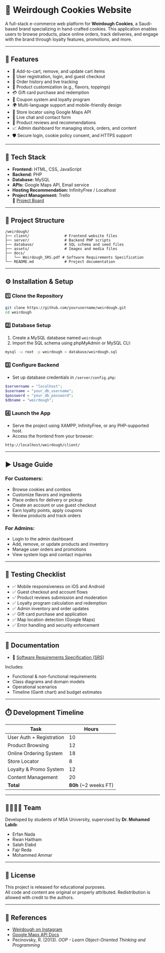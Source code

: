 
# 🍪 Weirdough Cookies Website

A full-stack e-commerce web platform for **Weirdough Cookies**, a Saudi-based brand specializing in hand-crafted cookies. This application enables users to browse products, place online orders, track deliveries, and engage with the brand through loyalty features, promotions, and more.

---

## 🚀 Features

- 🛒 Add-to-cart, remove, and update cart items
- 👤 User registration, login, and guest checkout
- 🧾 Order history and live tracking
- 🧩 Product customization (e.g., flavors, toppings)
- 💳 Gift card purchase and redemption
- 🎫 Coupon system and loyalty program
- 🌍 Multi-language support and mobile-friendly design
- 📍 Store locator using Google Maps API
- 💬 Live chat and contact form
- 📝 Product reviews and recommendations
- 📈 Admin dashboard for managing stock, orders, and content
- 🛡️ Secure login, cookie policy consent, and HTTPS support

---

## 🧰 Tech Stack

- **Frontend:** HTML, CSS, JavaScript
- **Backend:** PHP
- **Database:** MySQL
- **APIs:** Google Maps API, Email service
- **Hosting Recommendation:** InfinityFree / Localhost
- **Project Management:** Trello  
  🔗 [Project Board](https://trello.com/b/SfhC7x8e/weird-dough)

---

## 📁 Project Structure

```
/weirdough/
├── client/                # Frontend website files
├── server/                # Backend PHP scripts
├── database/              # SQL schema and seed files
├── assets/                # Images and media files
├── docs/
│   └── Weirdough_SRS.pdf # Software Requirements Specification
└── README.md              # Project documentation
```

---

## ⚙️ Installation & Setup

### 1️⃣ Clone the Repository

```bash
git clone https://github.com/yourusername/weirdough.git
cd weirdough
```

### 2️⃣ Database Setup

1. Create a MySQL database named `weirdough`
2. Import the SQL schema using phpMyAdmin or MySQL CLI:
```bash
mysql -u root -p weirdough < database/weirdough.sql
```

### 3️⃣ Configure Backend

- Set up database credentials in `/server/config.php`:
```php
$servername = "localhost";
$username = "your_db_username";
$password = "your_db_password";
$dbname = "weirdough";
```

### 4️⃣ Launch the App

- Serve the project using XAMPP, InfinityFree, or any PHP-supported host.
- Access the frontend from your browser:
```
http://localhost/weirdough/client/
```

---

## ▶️ Usage Guide

### For Customers:
- Browse cookies and combos
- Customize flavors and ingredients
- Place orders for delivery or pickup
- Create an account or use guest checkout
- Earn loyalty points, apply coupons
- Review products and track orders

### For Admins:
- Login to the admin dashboard
- Add, remove, or update products and inventory
- Manage user orders and promotions
- View system logs and contact inquiries

---

## 🧪 Testing Checklist

- ✅ Mobile responsiveness on iOS and Android
- ✅ Guest checkout and account flows
- ✅ Product reviews submission and moderation
- ✅ Loyalty program calculation and redemption
- ✅ Admin inventory and order updates
- ✅ Gift card purchase and application
- ✅ Map location detection (Google Maps)
- ✅ Error handling and security enforcement

---

## 📄 Documentation

- 📘 [Software Requirements Specification (SRS)](./docs/Weirdough_SRS.pdf)

Includes:
- Functional & non-functional requirements
- Class diagrams and domain models
- Operational scenarios
- Timeline (Gantt chart) and budget estimates

---

## ⏱️ Development Timeline

| Task                    | Hours |
|-------------------------|-------|
| User Auth + Registration| 10    |
| Product Browsing        | 12    |
| Online Ordering System  | 18    |
| Store Locator           | 8     |
| Loyalty & Promo System  | 12    |
| Content Management      | 20    |
| **Total**               | **80h** (~2 weeks FT) |

---

## 👨‍👩‍👧‍👦 Team

Developed by students of MSA University, supervised by **Dr. Mohamed Labib**:

- Erfan Nada  
- Rwan Haitham  
- Salah Elabd 
- Fajr Reda  
- Mohammed Ammar  

---

## 📜 License

This project is released for educational purposes.  
All code and content are original or properly attributed. Redistribution is allowed with credit to the authors.

---

## 🔗 References

- [Weirdough on Instagram](https://www.instagram.com/itsweirdoughsa/?hl=en)  
- [Google Maps API Docs](https://developers.google.com/maps/documentation)  
- Pecinovsky, R. (2013). *OOP - Learn Object-Oriented Thinking and Programming*
